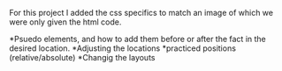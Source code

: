 For this project I added the css specifics to match an image of which we were only given the html code. 

*Psuedo elements, and how to add them before or after the fact in the desired location. 
	*Adjusting the locations
	*practiced positions (relative/absolute)
*Changig the layouts
